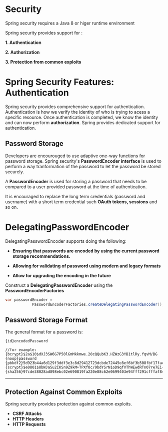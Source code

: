 # Security 

Spring security requires a Java 8 or higer runtime environment

Spring security provides support for :

**1. Authentication**

**2. Authorization**

**3. Protection from common exploits**

# Spring Security Features: Authentication

Spring security provides comprehensive support for authentication. Authentication is how we verify the identity of who is trying to acess a specific resource. Once authentication is completed, we know the identity and can now perform **authorization**. Spring provides dedicated support for authentication.

## Password Storage

Developers are encourouged to use adaptive one-way functions for password storage. Spring security's **PasswordEncoder interface** is used to perform a way tranformation of the password to let the password be stored securely.

A **PasswordEncoder** is used for storing a password that needs to be compared to a user provided password at the time of authentication.

It is encouraged to replace the long term credentials (password and username) with a short term credential such **OAuth tokens, sessions** and so on.


# DelegatingPasswordEncoder

DelegatingPasswordEncoder supports doing the following:

* **Ensuring that passwords are encoded by using the current password storage recommendations.**

* **Allowing for validating of password using modern and legacy formats**

* **Allow for upgrading the encoding in the future**

Construct a **DelegatingPasswordEncoder** using the **PasswordEncoderFactories**

```java
var passwordEncoder = 
            PasswordEncoderFactories.createDelegatingPasswordEncoder();
```

## Password Storage Format

The general format for a password is:

```text
{id}encodedPassword

//for example:
{bcrypt}$2a$10$dXJ3SW6G7P50lGmMkkmwe.20cQQubK3.HZWzG3YB1tlRy.fqvM/BG
{noop}password
{pbkdf2}5d923b44a6d129f3ddf3e3c8d29412723dcbde72445e8ef6bf3b508fbf17fa4ed4d6b99ca763d8dc
{scrypt}$e0801$8bWJaSu2IKSn9Z9kM+TPXfOc/9bdYSrN1oD9qfVThWEwdRTnO7re7Ei+fUZRJ68k9lTyuTeUp4of4g24hHnazw==$OAOec05+bXxvuu/1qZ6NUR+xQYvYv7BeL1QxwRpY5Pc=
{sha256}97cde38028ad898ebc02e690819fa220e88c62e0699403e94fff291cfffaf8410849f27605abcbc0
```

- - -

## Protection Against Common Exploits

Spring security provides protection against common exploits.

* **CSRF Attacks**
* **HTTP Headers**
* **HTTP Requests**



